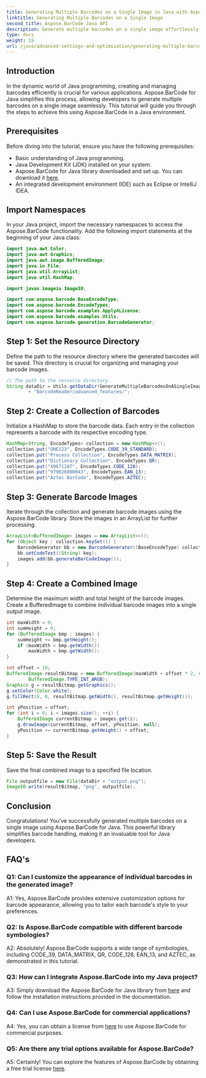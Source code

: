 ```yaml
---
title: Generating Multiple Barcodes on a Single Image in Java with Aspose.BarCode
linktitle: Generating Multiple Barcodes on a Single Image
second_title: Aspose.BarCode Java API
description: Generate multiple barcodes on a single image effortlessly using Aspose.BarCode for Java. Follow our step-by-step guide for seamless integration.
type: docs
weight: 19
url: /java/advanced-settings-and-optimization/generating-multiple-barcodes-single-image/
---
```

## Introduction

In the dynamic world of Java programming, creating and managing barcodes efficiently is crucial for various applications. Aspose.BarCode for Java simplifies this process, allowing developers to generate multiple barcodes on a single image seamlessly. This tutorial will guide you through the steps to achieve this using Aspose.BarCode in a Java environment.

## Prerequisites

Before diving into the tutorial, ensure you have the following prerequisites:

- Basic understanding of Java programming.
- Java Development Kit (JDK) installed on your system.
- Aspose.BarCode for Java library downloaded and set up. You can download it [here](https://releases.aspose.com/barcode/java/).
- An integrated development environment (IDE) such as Eclipse or IntelliJ IDEA.

## Import Namespaces

In your Java project, import the necessary namespaces to access the Aspose.BarCode functionality. Add the following import statements at the beginning of your Java class:

```java
import java.awt.Color;
import java.awt.Graphics;
import java.awt.image.BufferedImage;
import java.io.File;
import java.util.ArrayList;
import java.util.HashMap;

import javax.imageio.ImageIO;

import com.aspose.barcode.BaseEncodeType;
import com.aspose.barcode.EncodeTypes;
import com.aspose.barcode.examples.ApplyALicense;
import com.aspose.barcode.examples.Utils;
import com.aspose.barcode.generation.BarcodeGenerator;
```

## Step 1: Set the Resource Directory

Define the path to the resource directory where the generated barcodes will be saved. This directory is crucial for organizing and managing your barcode images.

```java
// The path to the resource directory.
String dataDir = Utils.getDataDir(GenerateMultipleBarcodesOnASingleImage.class)
        + "BarcodeReader/advanced_features/";
```

## Step 2: Create a Collection of Barcodes

Initialize a HashMap to store the barcode data. Each entry in the collection represents a barcode with its respective encoding type.

```java
HashMap<String, EncodeTypes> collection = new HashMap<>();
collection.put("ONE123", EncodeTypes.CODE_39_STANDARD);
collection.put("Process Collection", EncodeTypes.DATA_MATRIX);
collection.put("Dictionary Collection", EncodeTypes.QR);
collection.put("X06712AT", EncodeTypes.CODE_128);
collection.put("979026000043", EncodeTypes.EAN_13);
collection.put("Aztec BarCode", EncodeTypes.AZTEC);
```

## Step 3: Generate Barcode Images

Iterate through the collection and generate barcode images using the Aspose.BarCode library. Store the images in an ArrayList for further processing.

```java
ArrayList<BufferedImage> images = new ArrayList<>();
for (Object key : collection.keySet()) {
    BarcodeGenerator bb = new BarcodeGenerator((BaseEncodeType) collection.get(key));
    bb.setCodeText((String) key);
    images.add(bb.generateBarCodeImage());
}
```

## Step 4: Create a Combined Image

Determine the maximum width and total height of the barcode images. Create a BufferedImage to combine individual barcode images into a single output image.

```java
int maxWidth = 0;
int sumHeight = 0;
for (BufferedImage bmp : images) {
    sumHeight += bmp.getHeight();
    if (maxWidth < bmp.getWidth())
        maxWidth = bmp.getWidth();
}

int offset = 10;
BufferedImage resultBitmap = new BufferedImage(maxWidth + offset * 2, sumHeight + offset * images.size(),
        BufferedImage.TYPE_INT_ARGB);
Graphics g = resultBitmap.getGraphics();
g.setColor(Color.white);
g.fillRect(0, 0, resultBitmap.getWidth(), resultBitmap.getHeight());

int yPosition = offset;
for (int i = 0; i < images.size(); ++i) {
    BufferedImage currentBitmap = images.get(i);
    g.drawImage(currentBitmap, offset, yPosition, null);
    yPosition += currentBitmap.getHeight() + offset;
}
```
## Step 5: Save the Result

Save the final combined image to a specified file location.

```java
File outputfile = new File(dataDir + "output.png");
ImageIO.write(resultBitmap, "png", outputfile);
```

## Conclusion

Congratulations! You've successfully generated multiple barcodes on a single image using Aspose.BarCode for Java. This powerful library simplifies barcode handling, making it an invaluable tool for Java developers.

## FAQ's

### Q1: Can I customize the appearance of individual barcodes in the generated image?

A1: Yes, Aspose.BarCode provides extensive customization options for barcode appearance, allowing you to tailor each barcode's style to your preferences.

### Q2: Is Aspose.BarCode compatible with different barcode symbologies?

A2: Absolutely! Aspose.BarCode supports a wide range of symbologies, including CODE_39, DATA_MATRIX, QR, CODE_128, EAN_13, and AZTEC, as demonstrated in this tutorial.

### Q3: How can I integrate Aspose.BarCode into my Java project?

A3: Simply download the Aspose.BarCode for Java library from [here](https://releases.aspose.com/barcode/java/) and follow the installation instructions provided in the documentation.

### Q4: Can I use Aspose.BarCode for commercial applications?

A4: Yes, you can obtain a license from [here](https://purchase.aspose.com/buy) to use Aspose.BarCode for commercial purposes.

### Q5: Are there any trial options available for Aspose.BarCode?

A5: Certainly! You can explore the features of Aspose.BarCode by obtaining a free trial license [here](https://releases.aspose.com/).
